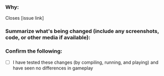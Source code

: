 <!--
Thank you for helping out with diepcustom! Please submit the form below so that we can process this request properly
-->
### Why:
<!-- If there's an existing issue for your change, please link to it in the brackets above.
 If there is not an existing issue, and this is patching a bug or inconsistency, please consider making an issue. -->
Closes [issue link]

### Summarize what's being changed (include any screenshots, code, or other media if available):
<!-- Let us know what you are changing. Share anything that could provide the most context. -->
### Confirm the following:
- [ ] I have tested these changes (by compiling, running, and playing) and have seen no differences in gameplay

